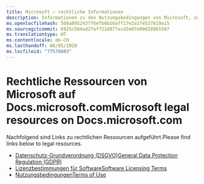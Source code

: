 ```yaml
---
title: Microsoft – rechtliche Informationen
description: Informationen zu den Nutzungsbedingungen von Microsoft, zur DSGVO, zum Schutz von Informationen, Lizenzbestimmungen für Software usw.
ms.openlocfilehash: 5d9a8952437f6efb8b16aff17e2a1fe537819a15
ms.sourcegitcommit: 6925c5b4ad2faff22d877acd2e07e09d289b5507
ms.translationtype: HT
ms.contentlocale: de-CH
ms.lasthandoff: 06/05/2020
ms.locfileid: "77570603"
---
```

# <a name="microsoft-legal-resources-on-docsmicrosoftcom"></a><span data-ttu-id="7562f-103">Rechtliche Ressourcen von Microsoft auf Docs.microsoft.com</span><span class="sxs-lookup"><span data-stu-id="7562f-103">Microsoft legal resources on Docs.microsoft.com</span></span>

<span data-ttu-id="7562f-104">Nachfolgend sind Links zu rechtlichen Ressourcen aufgeführt.</span><span class="sxs-lookup"><span data-stu-id="7562f-104">Please find links below to legal resources.</span></span> 

- [<span data-ttu-id="7562f-105">Datenschutz-Grundverordnung (DSGVO)</span><span class="sxs-lookup"><span data-stu-id="7562f-105">General Data Protection Regulation (GDPR)</span></span>](/legal/gdpr)
- [<span data-ttu-id="7562f-106">Lizenzbestimmungen für Software</span><span class="sxs-lookup"><span data-stu-id="7562f-106">Software Licensing Terms</span></span>](information-protection/software-license-terms)
- [<span data-ttu-id="7562f-107">Nutzungsbedingungen</span><span class="sxs-lookup"><span data-stu-id="7562f-107">Terms of Use</span></span>](/legal/termsofuse)
